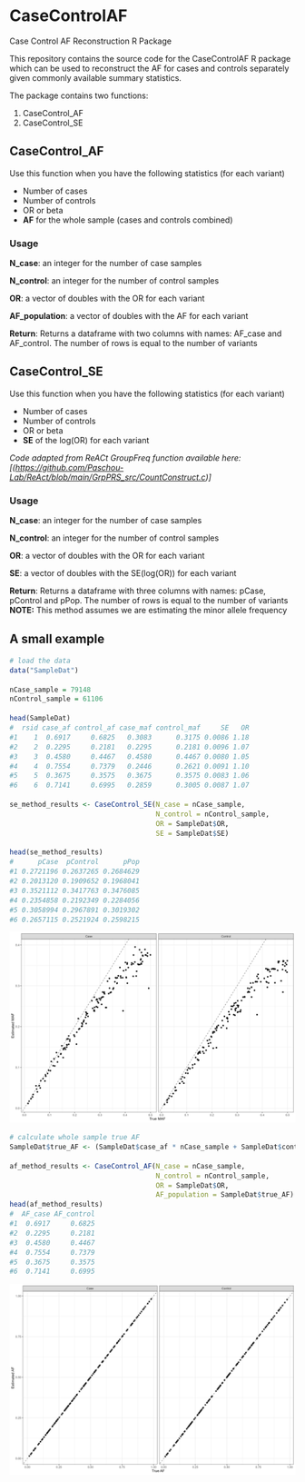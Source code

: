 # CaseControlAF
Case Control AF Reconstruction R Package

This repository contains the source code for the CaseControlAF R package which can be used to reconstruct the AF for cases and controls separately given commonly available summary statistics. 

The package contains two functions:

1) CaseControl_AF
2) CaseControl_SE

## CaseControl_AF
Use this function when you have the following statistics (for each variant)
* Number of cases
* Number of controls
* OR or beta
* **AF** for the whole sample (cases and controls combined)

### Usage
**N_case**: an integer for the number of case samples

**N_control**: an integer for the number of control samples

**OR**: a vector of doubles with the OR for each variant

**AF_population**: a vector of doubles with the AF for each variant

**Return**: Returns a dataframe with two columns with names: AF_case and AF_control. The number of rows is equal to the number of variants

## CaseControl_SE
Use this function when you have the following statistics (for each variant)
* Number of cases
* Number of controls
* OR or beta
* **SE** of the log(OR) for each variant

*Code adapted from ReACt GroupFreq function available here: [(https://github.com/Paschou-Lab/ReAct/blob/main/GrpPRS_src/CountConstruct.c)]*

### Usage
**N_case**: an integer for the number of case samples

**N_control**: an integer for the number of control samples

**OR**: a vector of doubles with the OR for each variant

**SE**: a vector of doubles with the SE(log(OR)) for each variant

**Return**: Returns a dataframe with three columns with names: pCase, pControl and pPop. The number of rows is equal to the number of variants
**NOTE:** This method assumes we are estimating the minor allele frequency 

## A small example

``` r
# load the data
data("SampleDat")

nCase_sample = 79148
nControl_sample = 61106

head(SampleDat)
#  rsid case_af control_af case_maf control_maf     SE   OR
#1    1  0.6917     0.6825   0.3083      0.3175 0.0086 1.18
#2    2  0.2295     0.2181   0.2295      0.2181 0.0096 1.07
#3    3  0.4580     0.4467   0.4580      0.4467 0.0080 1.05
#4    4  0.7554     0.7379   0.2446      0.2621 0.0091 1.10
#5    5  0.3675     0.3575   0.3675      0.3575 0.0083 1.06
#6    6  0.7141     0.6995   0.2859      0.3005 0.0087 1.07

se_method_results <- CaseControl_SE(N_case = nCase_sample,
                                    N_control = nControl_sample,
                                    OR = SampleDat$OR,
                                    SE = SampleDat$SE)

head(se_method_results)
#      pCase  pControl      pPop
#1 0.2721196 0.2637265 0.2684629
#2 0.2013120 0.1909652 0.1968041
#3 0.3521112 0.3417763 0.3476085
#4 0.2354858 0.2192349 0.2284056
#5 0.3058994 0.2967891 0.3019302
#6 0.2657115 0.2521924 0.2598215
```
![](man/figures/CaseControl_SE_example.png)

``` r
# calculate whole sample true AF
SampleDat$true_AF <- (SampleDat$case_af * nCase_sample + SampleDat$control_af * nControl_sample)/(nCase_sample + nControl_sample)

af_method_results <- CaseControl_AF(N_case = nCase_sample,
                                    N_control = nControl_sample,
                                    OR = SampleDat$OR,
                                    AF_population = SampleDat$true_AF)
head(af_method_results)
#  AF_case AF_control
#1  0.6917     0.6825
#2  0.2295     0.2181
#3  0.4580     0.4467
#4  0.7554     0.7379
#5  0.3675     0.3575
#6  0.7141     0.6995
```

![](man/figures/CaseControl_AF_example.png)
